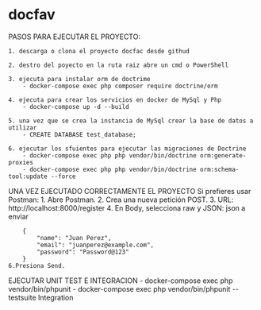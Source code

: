 # docfav
PASOS PARA EJECUTAR EL PROYECTO:

    1. descarga o clona el proyecto docfac desde githud

    2. destro del poyecto en la ruta raiz abre un cmd o PowerShell

    3. ejecuta para instalar orm de doctrime
        - docker-compose exec php composer require doctrine/orm

    4. ejecuta para crear los servicios en docker de MySql y Php
        - docker-compose up -d --build

    5. una vez que se crea la instancia de MySql crear la base de datos a utilizar
        - CREATE DATABASE test_database;

    6. ejecutar los sfuientes para ejecutar las migraciones de Doctrine
        - docker-compose exec php php vendor/bin/doctrine orm:generate-proxies
        - docker-compose exec php php vendor/bin/doctrine orm:schema-tool:update --force

UNA VEZ EJECUTADO CORRECTAMENTE EL PROYECTO
Si prefieres usar Postman:
    1. Abre Postman.
    2. Crea una nueva petición POST.
    3. URL: http://localhost:8000/register
    4. En Body, selecciona raw y JSON:
        json a enviar

        {
            "name": "Juan Perez",
            "email": "juanperez@example.com",
            "password": "Password@123"
        }
    6.Presiona Send.

EJECUTAR UNIT TEST E INTEGRACION
    - docker-compose exec php vendor/bin/phpunit
    - docker-compose exec php vendor/bin/phpunit --testsuite Integration